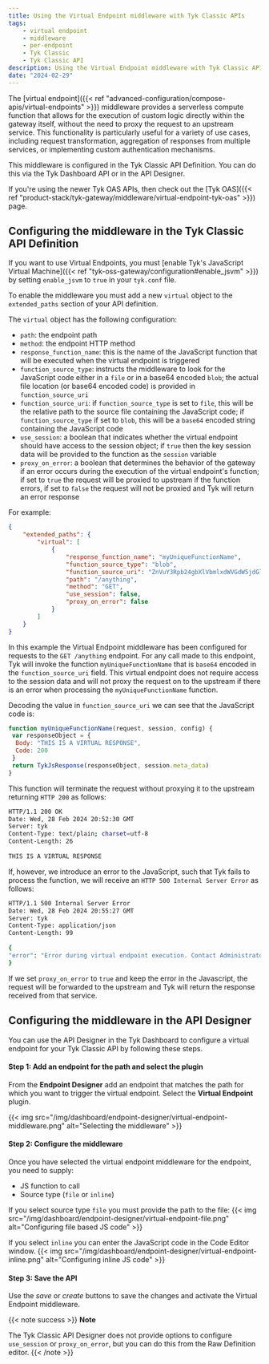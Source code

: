 ```yaml
---
title: Using the Virtual Endpoint middleware with Tyk Classic APIs
tags:
    - virtual endpoint
    - middleware
    - per-endpoint
    - Tyk Classic
    - Tyk Classic API
description: Using the Virtual Endpoint middleware with Tyk Classic APIs
date: "2024-02-29"
---
```


The [virtual endpoint]({{< ref "advanced-configuration/compose-apis/virtual-endpoints" >}}) middleware provides a serverless compute function that allows for the execution of custom logic directly within the gateway itself, without the need to proxy the request to an upstream service. This functionality is particularly useful for a variety of use cases, including request transformation, aggregation of responses from multiple services, or implementing custom authentication mechanisms.

This middleware is configured in the Tyk Classic API Definition. You can do this via the Tyk Dashboard API or in the API Designer.

If you're using the newer Tyk OAS APIs, then check out the [Tyk OAS]({{< ref "product-stack/tyk-gateway/middleware/virtual-endpoint-tyk-oas" >}}) page.

## Configuring the middleware in the Tyk Classic API Definition

If you want to use Virtual Endpoints, you must [enable Tyk's JavaScript Virtual Machine]({{< ref "tyk-oss-gateway/configuration#enable_jsvm" >}}) by setting `enable_jsvm` to `true` in your `tyk.conf` file.

To enable the middleware you must add a new `virtual` object to the `extended_paths` section of your API definition.

The `virtual` object has the following configuration:

- `path`: the endpoint path
- `method`: the endpoint HTTP method
- `response_function_name`: this is the name of the JavaScript function that will be executed when the virtual endpoint is triggered
- `function_source_type`: instructs the middleware to look for the JavaScript code either in a `file` or in a base64 encoded `blob`; the actual file location (or base64 encoded code) is provided in `function_source_uri`
- `function_source_uri`: if `function_source_type` is set to `file`, this will be the relative path to the source file containing the JavaScript code; if `function_source_type` if set to `blob`, this will be a `base64` encoded string containing the JavaScript code
- `use_session`: a boolean that indicates whether the virtual endpoint should have access to the session object; if `true` then the key session data will be provided to the function as the `session` variable
- `proxy_on_error`: a boolean that determines the behavior of the gateway if an error occurs during the execution of the virtual endpoint's function; if set to `true` the request will be proxied to upstream if the function errors, if set to `false` the request will not be proxied and Tyk will return an error response

For example:

```json {linenos=true, linenostart=1}
{
    "extended_paths": {
        "virtual": [
            {
                "response_function_name": "myUniqueFunctionName",
                "function_source_type": "blob",
                "function_source_uri": "ZnVuY3Rpb24gbXlVbmlxdWVGdW5jdGlvbk5hbWUocmVxdWVzdCwgc2Vzc2lvbiwgY29uZmlnKSB7CiB2YXIgcmVzcG9uc2VPYmplY3QgPSB7IAogIEJvZHk6ICJUSElTIElTIEEgVklSVFVBTCBSRVNQT05TRSIsIAogIENvZGU6IDIwMCAKIH0KIHJldHVybiBUeWtKc1Jlc3BvbnNlKHJlc3BvbnNlT2JqZWN0LCBzZXNzaW9uLm1ldGFfZGF0YSkKfQ==",
                "path": "/anything",
                "method": "GET",
                "use_session": false,
                "proxy_on_error": false
            }
        ]
    }
}
```

In this example the Virtual Endpoint middleware has been configured for requests to the `GET /anything` endpoint. For any call made to this endpoint, Tyk will invoke the function `myUniqueFunctionName` that is `base64` encoded in the `function_source_uri` field. This virtual endpoint does not require access to the session data and will not proxy the request on to the upstream if there is an error when processing the `myUniqueFunctionName` function.

Decoding the value in `function_source_uri` we can see that the JavaScript code is:

```js {linenos=true, linenostart=1}
function myUniqueFunctionName(request, session, config) {
 var responseObject = { 
  Body: "THIS IS A VIRTUAL RESPONSE", 
  Code: 200 
 }
 return TykJsResponse(responseObject, session.meta_data)
}
```

This function will terminate the request without proxying it to the upstream returning `HTTP 200` as follows:

```bash
HTTP/1.1 200 OK
Date: Wed, 28 Feb 2024 20:52:30 GMT
Server: tyk
Content-Type: text/plain; charset=utf-8
Content-Length: 26
 
THIS IS A VIRTUAL RESPONSE
```

If, however, we introduce an error to the JavaScript, such that Tyk fails to process the function, we will receive an `HTTP 500 Internal Server Error` as follows:

```bash
HTTP/1.1 500 Internal Server Error
Date: Wed, 28 Feb 2024 20:55:27 GMT
Server: tyk
Content-Type: application/json
Content-Length: 99
 
{
"error": "Error during virtual endpoint execution. Contact Administrator for more details."
}
```

If we set `proxy_on_error` to `true` and keep the error in the Javascript, the request will be forwarded to the upstream and Tyk will return the response received from that service.

## Configuring the middleware in the API Designer

You can use the API Designer in the Tyk Dashboard to configure a virtual endpoint for your Tyk Classic API by following these steps.

#### Step 1: Add an endpoint for the path and select the plugin

From the **Endpoint Designer** add an endpoint that matches the path for which you want to trigger the virtual endpoint. Select the **Virtual Endpoint** plugin.

{{< img src="/img/dashboard/endpoint-designer/virtual-endpoint-middleware.png" alt="Selecting the middleware" >}}

#### Step 2: Configure the middleware

Once you have selected the virtual endpoint middleware for the endpoint, you need to supply:

- JS function to call
- Source type (`file` or `inline`)

If you select source type `file` you must provide the path to the file:
{{< img src="/img/dashboard/endpoint-designer/virtual-endpoint-file.png" alt="Configuring file based JS code" >}}

If you select `inline` you can enter the JavaScript code in the Code Editor window.
{{< img src="/img/dashboard/endpoint-designer/virtual-endpoint-inline.png" alt="Configuring inline JS code" >}}

#### Step 3: Save the API

Use the *save* or *create* buttons to save the changes and activate the Virtual Endpoint middleware.

{{< note success >}}
**Note**

The Tyk Classic API Designer does not provide options to configure `use_session` or `proxy_on_error`, but you can do this from the Raw Definition editor.
{{< /note >}}
